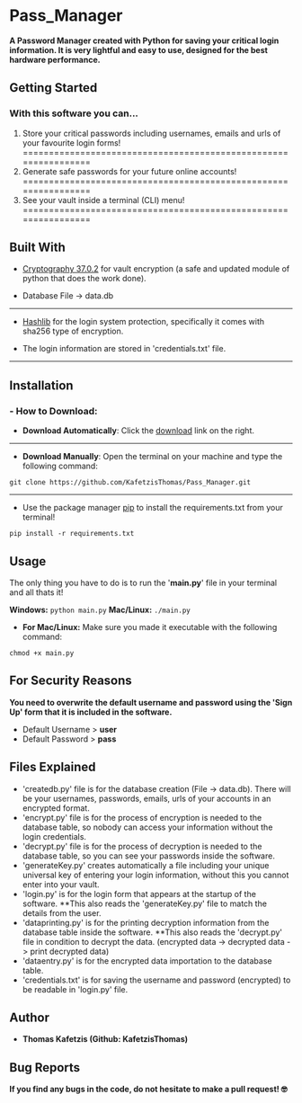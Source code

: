 # Pass_Manager

__A Password Manager created with Python for saving your critical login information. It is very lightful and easy to use,
designed for the best hardware performance.__

## Getting Started

### With this software you can...

1. Store your critical passwords including usernames, emails and urls of your favourite login forms!
================================================================
2. Generate safe passwords for your future online accounts!
================================================================
3. See your vault inside a terminal (CLI) menu!
================================================================

## Built With

- [Cryptography 37.0.2](https://pypi.org/project/cryptography/) for vault encryption (a safe and updated module of python that does the work done).
* Database File -> data.db

----------------------------------------------------------------------------------------------------------------------------------

- [Hashlib](https://pypi.org/project/hashlib/) for the login system protection, specifically it comes with sha256 type of encryption. 
* The login information are stored in 'credentials.txt' file.

----------------------------------------------------------------------------------------------------------------------------------

## Installation

### - How to Download:

-  __Download Automatically__:  Click the [download](https://github.com/KafetzisThomas/Pass_Manager/archive/refs/heads/main.zip) link on the right.

-----------------------------------------------------------------------------------------------------------------------------------

-  __Download Manually__: Open the terminal on your machine and type the following command:

```
git clone https://github.com/KafetzisThomas/Pass_Manager.git
```

-----------------------------------------------------------------------------------------------------------------------------------

- Use the package manager [pip](https://pip.pypa.io/en/stable) to install the requirements.txt from your terminal!

```
pip install -r requirements.txt
```

## Usage

The only thing you have to do is to run the '__main.py__' file in your terminal and all thats it!

__Windows:__
``` python main.py ```
__Mac/Linux:__
``` ./main.py ```
* __For Mac/Linux:__ Make sure you made it executable with the following command:
```
chmod +x main.py
```

## For Security Reasons

__You need to overwrite the default __username__ and __password__ using the 'Sign Up' form that it is included in the software.__

* Default Username > __user__
* Default Password > __pass__

## Files Explained

- 'createdb.py' file is for the database creation (File -> data.db). 
  There will be your usernames, passwords, emails, urls of your accounts in an encrypted format.
- 'encrypt.py' file is for the process of encryption is needed to the database table, so nobody can access your information without the login credentials.
- 'decrypt.py' file is for the process of decryption is needed to the database table, so you can see your passwords inside the software.
- 'generateKey.py' creates automatically a file including your unique universal key of entering your login information, without this you cannot enter into your vault.
- 'login.py' is for the login form that appears at the startup of the software.
  **This also reads the 'generateKey.py' file to match the details from the user.
- 'dataprinting.py' is for the printing decryption information from the database table inside the software. 
  **This also reads the 'decrypt.py' file in condition to decrypt the data. (encrypted data -> decrypted data -> print decrypted data)
- 'dataentry.py' is for the encrypted data importation to the database table.
- 'credentials.txt' is for saving the username and password (encrypted) to be readable in 'login.py' file.

## Author

- __Thomas Kafetzis (Github: KafetzisThomas)__

## Bug Reports

**If you find any bugs in the code, do not hesitate to make a pull request! 🤓**
